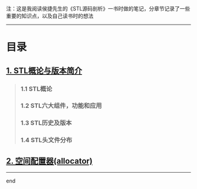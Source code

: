 注：这是我阅读侯捷先生的《STL源码剖析》一书时做的笔记，分章节记录了一些重要的知识点，以及自己读书时的想法
***
# 目录
## [1. STL概论与版本简介](chapter1.md)
> ### 1.1 STL概论
> ### 1.2 STL六大组件，功能和应用
> ### 1.3 STL历史及版本
> ### 1.4 STL头文件分布
## [2. 空间配置器(allocator)](chapter2.md)

***
end
